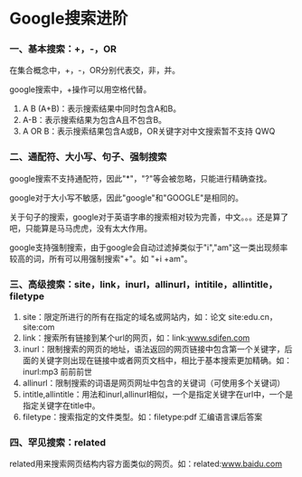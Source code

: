 # Google搜索进阶

### 一、基本搜索：+，-，OR

在集合概念中，+，-，OR分别代表交，非，并。

google搜索中，+操作可以用空格代替。

1. A B (A+B)：表示搜索结果中同时包含A和B。
2. A-B：表示搜索结果为包含A且不包含B。
3. A OR B：表示搜索结果包含A或B，OR关键字对中文搜索暂不支持 QWQ

### 二、通配符、大小写、句子、强制搜索

google搜索不支持通配符，因此"*"，"?"等会被忽略，只能进行精确查找。

google对于大小写不敏感，因此"google"和"GOOGLE"是相同的。

关于句子的搜索，google对于英语字串的搜索相对较为完善，中文。。。还是算了吧，只能算是马马虎虎，没有太大作用。

google支持强制搜索，由于google会自动过滤掉类似于"i","am"这一类出现频率较高的词，所有可以用强制搜索"+"。如 "+i +am"。

### 三、高级搜索：site，link，inurl，allinurl，intitile，allintitle，filetype

1. site：限定所进行的所有在指定的域名或网站内，如：论文 site:edu.cn，site:com
2. link：搜索所有链接到某个url的网页，如：link:www.sdifen.com
3. inurl：限制搜索的网页的地址，语法返回的网页链接中包含第一个关键字，后面的关键字则出现在链接中或者网页文档中，相比于基本搜索更加精确。如：inurl:mp3 前前前世
4. allinurl：限制搜索的词语是网页网址中包含的关键词（可使用多个关键词）
5. intitle,allintitle：用法和inurl,allinurl相似，一个是指定关键字在url中，一个是指定关键字在title中。
6. filetype：搜索指定的文件类型。如：filetype:pdf 汇编语言课后答案

### 四、罕见搜索：related

related用来搜索网页结构内容方面类似的网页。如：related:www.baidu.com




